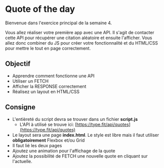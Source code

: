 # Quote of the day

Bienvenue dans l'exercice principal de la semaine 4.

Vous allez réaliser votre première app avec une API. Il s'agit de contacter cette API pour récupérer une citation aléatoire et ensuite l'afficher. Vous allez donc combiner du JS pour créer votre fonctionnalité et du HTML/CSS pour mettre le tout en page correctement.

## Objectif

* Apprendre comment fonctionne une API
* Utiliser un FETCH
* Afficher la RESPONSE correctement
* Réalisez un layout en HTML/CSS

## Consigne

* L'entièreté du script devra se trouver dans un fichier **script.js**
  * L'API à utilisé se trouve ici: [https://type.fit/api/quotes](https://type.fit/api/quotes)
* Le layout sera une page **index.html**. Le style est libre mais il faut utiliser **obligatoirement** Flexbox et/ou Grid
* Il faut lié les deux pages
* Ajoutez une animation pour l'affichage de la quote
* Ajoutez la possibilité de FETCH une nouvelle quote en cliquant sur l'actuelle.
